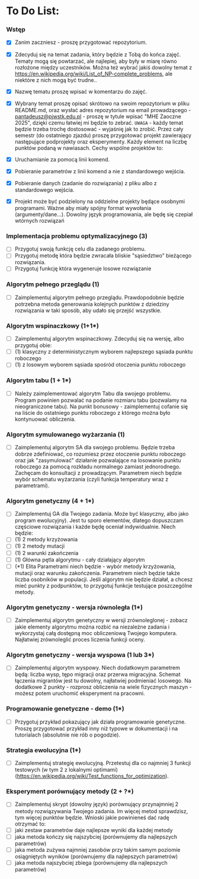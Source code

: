 # To Do List:

### Wstęp
- [x] Zanim zaczniesz - proszę przygotować repozytorium.
- [x] Zdecyduj się na temat zadania, który będzie z Tobą do końca zajęć. Tematy mogą się powtarzać, ale najlepiej, aby były w miarę równo rozłożone między uczestników. Można też wybrać jakiś dowolny temat z https://en.wikipedia.org/wiki/List_of_NP-complete_problems, ale niektóre z nich mogą być trudne..
- [x] Nazwę tematu proszę wpisać w komentarzu do zajęć.

- [x] Wybrany temat proszę opisać skrótowo na swoim repozytorium w pliku README.md, oraz wysłać adres repozytorium na email prowadzącego - pantadeusz@pjwstk.edu.pl - proszę w tytule wpisać "MHE Zaoczne 2025", dzięki czemu łatwiej mi będzie to zebrać. ``UWAGA`` - każdy temat będzie trzeba trochę dostosować - wyjaśnię jak to zrobić.
  Przez cały semestr (do ostatniego zjazdu) proszę przygotować projekt zawierający następujące podprojekty oraz eksperymenty. Każdy element na liczbę punktów podaną w nawiasach. Cechy wspólne projektów to:
- [x] Uruchamianie za pomocą linii komend.
- [x] Pobieranie parametrów z linii komend a nie z standardowego wejścia.
- [x] Pobieranie danych (zadanie do rozwiązania) z pliku albo z standardowego wejścia.
- [x] Projekt może być podzielony na oddzielne projekty będące osobnymi programami. Ważne aby miały spójny format wywołania (argumenty/dane...). Dowolny język programowania, ale będę się czepiał wtórnych rozwiązań

### Implementacja problemu optymalizacyjnego (3)
- [ ] Przygotuj swoją funkcję celu dla zadanego problemu.
- [ ] Przygotuj metodę która będzie zwracała bliskie "sąsiedztwo" bieżącego rozwiązania.
- [ ] Przygotuj funkcję która wygeneruje losowe rozwiązanie

### Algorytm pełnego przeglądu (1)
- [ ] Zaimplementuj algorytm pełnego przeglądu. Prawdopodobnie będzie potrzebna metoda generowania kolejnych punktów z dziedziny rozwiązania w taki sposób, aby udało się przejść wszystkie.

### Algorytm wspinaczkowy (1+1*)
- [ ] Zaimplementuj algorytm wspinaczkowy. Zdecyduj się na wersję, albo przygotuj obie:
- [ ] (1) klasyczny z deterministycznym wyborem najlepszego sąsiada punktu roboczego
- [ ] (1) z losowym wyborem sąsiada spośród otoczenia punktu roboczego

### Algorytm tabu (1 + 1*)
- [ ] Należy zaimplementować algorytm Tabu dla swojego problemu. Program powinien pozwalać na podanie rozmiaru tabu (pozwalamy na nieograniczone tabu). Na punkt bonusowy - zaimplementuj cofanie się na liście do ostatniego punktu roboczego z którego można było kontynuować obliczenia.

### Algorytm symulowanego wyżarzania (1)
- [ ] Zaimplementuj algorytm SA dla swojego problemu. Będzie trzeba dobrze zdefiniować, co rozumiesz przez otoczenie punktu roboczego oraz jak "zasymulować" działanie pozwalające na losowanie punktu roboczego za pomocą rozkładu normalnego zamiast jednorodnego. Zachęcam do konsultacji z prowadzącym. Parametrem niech będzie wybór schematu wyżarzania (czyli funkcja temperatury wraz z parametrami).

### Algorytm genetyczny (4 + 1*)
- [ ] Zaimplementuj GA dla Twojego zadania. Może być klasyczny, albo jako program ewolucyjny). Jest tu sporo elementów, dlatego dopuszczam częściowe rozwiązania i każde będę oceniał indywidualnie. Niech będzie:
- [ ] (1) 2 metody krzyżowania
- [ ] (1) 2 metody mutacji
- [ ] (1) 2 warunki zakończenia
- [ ] (1) Główna pętla algorytmu - cały działający algorytm
- [ ] (*1) Elita
  Parametrami niech będzie - wybór metody krzyżowania, mutacji oraz warunku zakończenia. Parametrem niech będzie także liczba osobników w populacji.
  Jeśli algorytm nie będzie działał, a chcesz mieć punkty z podpunktów, to przygotuj funkcje testujące poszczególne metody.

### Algorytm genetyczny - wersja równoległa (1*)
- [ ] Zaimplementuj algorytm genetyczny w wersji zrównoleglonej - zobacz jakie elementy algorytmu można rozbić na niezależne zadania i wykorzystaj całą dostępną moc obliczeniową Twojego komputera. Najłatwiej zrównoleglić proces liczenia funkcji oceny.

### Algorytm genetyczny - wersja wyspowa (1 lub 3*)
- [ ] Zaimplementuj algorytm wyspowy. Niech dodatkowym parametrem będą: liczba wysp, tępo migracji oraz przerwa migracyjna. Schemat łączenia migrantów jest tu dowolny, najłatwiej podmieniać losowego. Na dodatkowe 2 punkty - rozprosz obliczenia na wiele fizycznych maszyn - możesz potem uruchomić eksperyment na pracowni.

### Programowanie genetyczne - demo (1*)
- [ ] Przygotuj przykład pokazujący jak działa programowanie genetyczne. Proszę przygotować przykład inny niż typowe w dokumentacji i na tutorialach (absolutnie nie rób o pogodzie).

### Strategia ewolucyjna (1*)
- [ ] Zaimplementuj strategię ewolucyjną. Przetestuj dla co najmniej 3 funkcji testowych (w tym 2 z lokalnymi optimami) (https://en.wikipedia.org/wiki/Test_functions_for_optimization).

### Eksperyment porównujący metody (2 + ?*)
- [ ] Zaimplementuj skrypt (dowolny język) porównujący przynajmniej 2 metody rozwiązywania Twojego zadania. Im więcej metod sprawdzisz, tym więcej punktów będzie. Wnioski jakie powinieneś dać radę otrzymać to:
- [ ] jaki zestaw parametrów daje najlepsze wyniki dla każdej metody
- [ ] jaka metoda kończy się najszybciej (porównujemy dla najlepszych parametrów)
- [ ] jaka metoda zużywa najmniej zasobów przy takim samym poziomie osiągniętych wyników (porównujemy dla najlepszych parametrów)
- [ ] jaka metoda najszybciej zbiega (porównujemy dla najlepszych parametrów)
